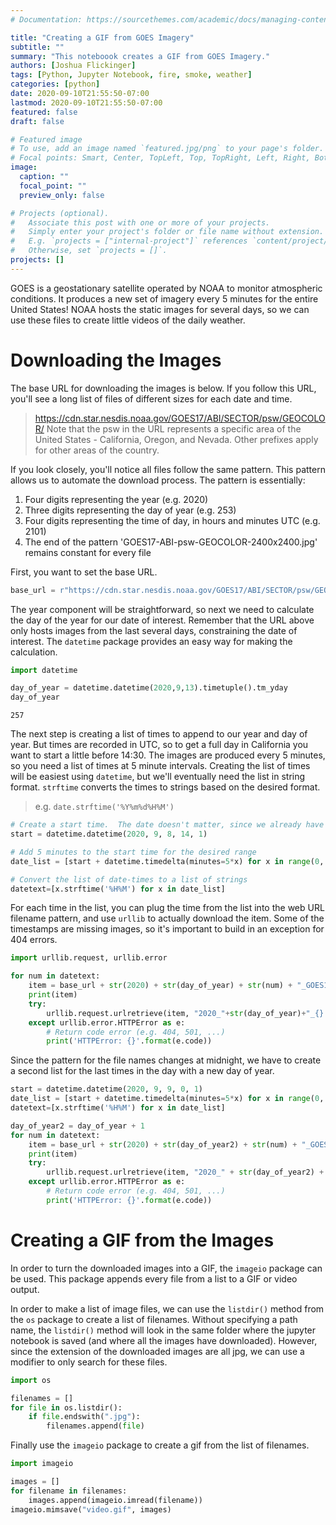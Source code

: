 ```yaml
---
# Documentation: https://sourcethemes.com/academic/docs/managing-content/

title: "Creating a GIF from GOES Imagery"
subtitle: ""
summary: "This noteboook creates a GIF from GOES Imagery."
authors: [Joshua Flickinger]
tags: [Python, Jupyter Notebook, fire, smoke, weather]
categories: [python]
date: 2020-09-10T21:55:50-07:00
lastmod: 2020-09-10T21:55:50-07:00
featured: false
draft: false

# Featured image
# To use, add an image named `featured.jpg/png` to your page's folder.
# Focal points: Smart, Center, TopLeft, Top, TopRight, Left, Right, BottomLeft, Bottom, BottomRight.
image:
  caption: ""
  focal_point: ""
  preview_only: false

# Projects (optional).
#   Associate this post with one or more of your projects.
#   Simply enter your project's folder or file name without extension.
#   E.g. `projects = ["internal-project"]` references `content/project/deep-learning/index.md`.
#   Otherwise, set `projects = []`.
projects: []
---
```


GOES is a geostationary satellite operated by NOAA to monitor atmospheric conditions.  It produces a new set of imagery every 5 minutes for the entire United States!  NOAA hosts the static images for several days, so we can use these files to create little videos of the daily weather.

# Downloading the Images

The base URL for downloading the images is below.  If you follow this URL, you'll see a long list of files of different sizes for each date and time.

> https://cdn.star.nesdis.noaa.gov/GOES17/ABI/SECTOR/psw/GEOCOLOR/
> Note that the psw in the URL represents a specific area of the United States - California, Oregon, and Nevada.  Other prefixes apply for other areas of the country.

If you look closely, you'll notice all files follow the same pattern.  This pattern allows us to automate the download process.  The pattern is essentially:

1. Four digits representing the year (e.g. 2020)
2. Three digits representing the day of year (e.g. 253)
3. Four digits representing the time of day, in hours and minutes UTC (e.g. 2101)
4. The end of the pattern 'GOES17-ABI-psw-GEOCOLOR-2400x2400.jpg' remains constant for every file

First, you want to set the base URL.


```python
base_url = r"https://cdn.star.nesdis.noaa.gov/GOES17/ABI/SECTOR/psw/GEOCOLOR/"
```

The year component will be straightforward, so next we need to calculate the day of the year for our date of interest.  Remember that the URL above only hosts images from the last several days, constraining the date of interest.  The `datetime` package provides an easy way for making the calculation.


```python
import datetime

day_of_year = datetime.datetime(2020,9,13).timetuple().tm_yday
day_of_year
```




    257



The next step is creating a list of times to append to our year and day of year.  But times are recorded in UTC, so to get a full day in California you want to start a little before 14:30.  The images are produced every 5 minutes, so you need a list of times at 5 minute intervals.  Creating the list of times will be easiest using `datetime`, but we'll eventually need the list in string format. `strftime` converts the times to strings based on the desired format.

> e.g. `date.strftime('%Y%m%d%H%M')`


```python
# Create a start time.  The date doesn't matter, since we already have a day_of_year to use
start = datetime.datetime(2020, 9, 8, 14, 1)

# Add 5 minutes to the start time for the desired range
date_list = [start + datetime.timedelta(minutes=5*x) for x in range(0, 120)]

# Convert the list of date-times to a list of strings
datetext=[x.strftime('%H%M') for x in date_list]
```

For each time in the list, you can plug the time from the list into the web URL filename pattern, and use `urllib` to actually download the item.  Some of the timestamps are missing images, so it's important to build in an exception for 404 errors.


```python
import urllib.request, urllib.error

for num in datetext:
    item = base_url + str(2020) + str(day_of_year) + str(num) + "_GOES17-ABI-psw-GEOCOLOR-2400x2400.jpg"
    print(item)
    try: 
        urllib.request.urlretrieve(item, "2020_"+str(day_of_year)+"_{}.jpg".format(num))
    except urllib.error.HTTPError as e:
        # Return code error (e.g. 404, 501, ...)
        print('HTTPError: {}'.format(e.code))
```

Since the pattern for the file names changes at midnight, we have to create a second list for the last times in the day with a new day of year.


```python
start = datetime.datetime(2020, 9, 9, 0, 1)
date_list = [start + datetime.timedelta(minutes=5*x) for x in range(0, 25)]
datetext=[x.strftime('%H%M') for x in date_list]
```


```python
day_of_year2 = day_of_year + 1
for num in datetext:
    item = base_url + str(2020) + str(day_of_year2) + str(num) + "_GOES17-ABI-psw-GEOCOLOR-2400x2400.jpg"
    print(item)
    try: 
        urllib.request.urlretrieve(item, "2020_" + str(day_of_year2) + "_{}.jpg".format(num))
    except urllib.error.HTTPError as e:
        # Return code error (e.g. 404, 501, ...)
        print('HTTPError: {}'.format(e.code))
```


# Creating a GIF from the Images

In order to turn the downloaded images into a GIF, the `imageio` package can be used.  This package appends every file from a list to a GIF or video output.

In order to make a list of image files, we can use the `listdir()` method from the `os` package to create a list of filenames.  Without specifying a path name, the `listdir()` method will look in the same folder where the jupyter notebook is saved (and where all the images have downloaded).  However, since the extension of the downloaded images are all jpg, we can use a modifier to only search for these files.


```python
import os

filenames = []
for file in os.listdir():
    if file.endswith(".jpg"):
        filenames.append(file)
```

Finally use the `imageio` package to create a gif from the list of filenames.


```python
import imageio

images = []
for filename in filenames:
    images.append(imageio.imread(filename))
imageio.mimsave("video.gif", images)
```
